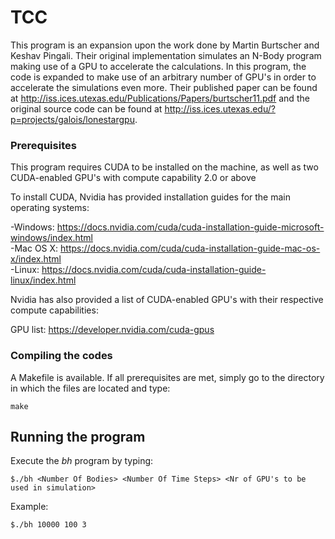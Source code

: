 # TCC
  
This program is an expansion upon the work done by Martin Burtscher and Keshav Pingali. Their original implementation simulates an N-Body program making use of a GPU to accelerate the calculations. In this program, the code is expanded to make use of an arbitrary number of GPU's in order to accelerate the simulations even more. Their published paper can be found at http://iss.ices.utexas.edu/Publications/Papers/burtscher11.pdf and the original source code can be found at http://iss.ices.utexas.edu/?p=projects/galois/lonestargpu.

### Prerequisites

This program requires CUDA to be installed on the machine, as well as two CUDA-enabled GPU's with compute capability 2.0 or above

To install CUDA, Nvidia has provided installation guides for the main operating systems:

-Windows:  https://docs.nvidia.com/cuda/cuda-installation-guide-microsoft-windows/index.html <br />
-Mac OS X: https://docs.nvidia.com/cuda/cuda-installation-guide-mac-os-x/index.html <br />
-Linux:    https://docs.nvidia.com/cuda/cuda-installation-guide-linux/index.html <br />

Nvidia has also provided a list of CUDA-enabled GPU's with their respective compute capabilities:

GPU list: https://developer.nvidia.com/cuda-gpus

### Compiling the codes

A Makefile is available. If all prerequisites are met, simply go to the directory in which the files are located and type:

```make```

## Running the program

Execute the _bh_ program by typing:

```$./bh <Number Of Bodies> <Number Of Time Steps> <Nr of GPU's to be used in simulation>```

Example:

```$./bh 10000 100 3```
